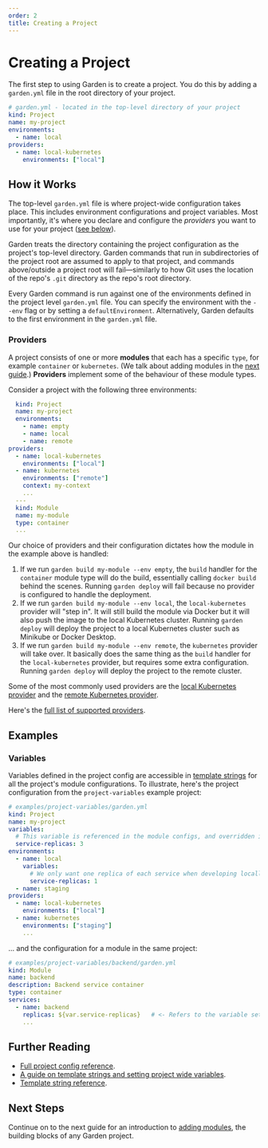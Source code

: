 ```yaml
---
order: 2
title: Creating a Project
---
```


# Creating a Project

The first step to using Garden is to create a project. You do this by adding a `garden.yml` file in the root directory of your project.

```yaml
# garden.yml - located in the top-level directory of your project
kind: Project
name: my-project
environments:
  - name: local
providers:
  - name: local-kubernetes
    environments: ["local"]
```

## How it Works

The top-level `garden.yml` file is where project-wide configuration takes place. This includes environment configurations and project variables. Most importantly, it's where you declare and configure the *providers* you want to use for your project ([see below](#providers)).

Garden treats the directory containing the project configuration as the project's top-level directory. Garden commands that run in subdirectories of the project root are assumed to apply to that project, and commands above/outside a project root will fail—similarly to how Git uses the location of the repo's `.git` directory as the repo's root directory.

Every Garden command is run against one of the environments defined in the project level `garden.yml` file. You can specify the environment with the `--env` flag or by setting a `defaultEnvironment`. Alternatively, Garden defaults to the first environment in the `garden.yml` file.

### Providers

A project consists of one or more **modules** that each has a specific `type`, for example `container` or `kubernetes`. (We talk about adding modules in the [next guide](./adding-modules.md).) **Providers** implement some of the behaviour of these module types.

Consider a project with the following three environments:

```yaml
  kind: Project
  name: my-project
  environments:
    - name: empty
    - name: local
    - name: remote
providers:
  - name: local-kubernetes
    environments: ["local"]
  - name: kubernetes
    environments: ["remote"]
    context: my-context
    ...
  ---
  kind: Module
  name: my-module
  type: container
  ...
```

Our choice of providers and their configuration dictates how the module in the example above is handled:

1. If we run `garden build my-module --env empty`, the `build` handler for the `container` module type will do the build, essentially calling `docker build` behind the scenes. Running `garden deploy` will fail because no provider is configured to handle the deployment.
2. If we run `garden build my-module --env local`, the `local-kubernetes` provider will "step in". It will still build the module via Docker but it will also push the image to the local Kubernetes cluster. Running `garden deploy` will deploy the project to a local Kubernetes cluster such as Minikube or Docker Desktop.
3. If we run `garden build my-module --env remote`, the `kubernetes` provider will take over. It basically does the same thing as the `build` handler for the `local-kubernetes` provider, but requires some extra configuration. Running `garden deploy` will deploy the project to the remote cluster.

Some of the most commonly used providers are the [local Kubernetes provider](../guides/local-kubernetes.md) and the [remote Kubernetes provider](../guides/remote-kubernetes.md).

Here's the [full list of supported providers](../reference/providers/README.md).

## Examples

### Variables

Variables defined in the project config are accessible in [template strings](../reference/template-strings.md) for all the project's module configurations. To illustrate, here's the project configuration from the `project-variables` example project:

```yaml
# examples/project-variables/garden.yml
kind: Project
name: my-project
variables:
  # This variable is referenced in the module configs, and overridden in the local project below
  service-replicas: 3
environments:
  - name: local
    variables:
      # We only want one replica of each service when developing locally
      service-replicas: 1
  - name: staging
providers:
  - name: local-kubernetes
    environments: ["local"]
  - name: kubernetes
    environments: ["staging"]
    ...
```

... and the configuration for a module in the same project:

```yaml
# examples/project-variables/backend/garden.yml
kind: Module
name: backend
description: Backend service container
type: container
services:
  - name: backend
    replicas: ${var.service-replicas}   # <- Refers to the variable set in the project config
    ...
```

## Further Reading

* [Full project config reference](../reference/config.md).
* [A guide on template strings and setting project wide variables](../guides/variables-and-templating.md).
* [Template string reference](../reference/template-strings.md).

## Next Steps

Continue on to the next guide for an introduction to [adding modules](./adding-modules.md), the building blocks of any Garden project.